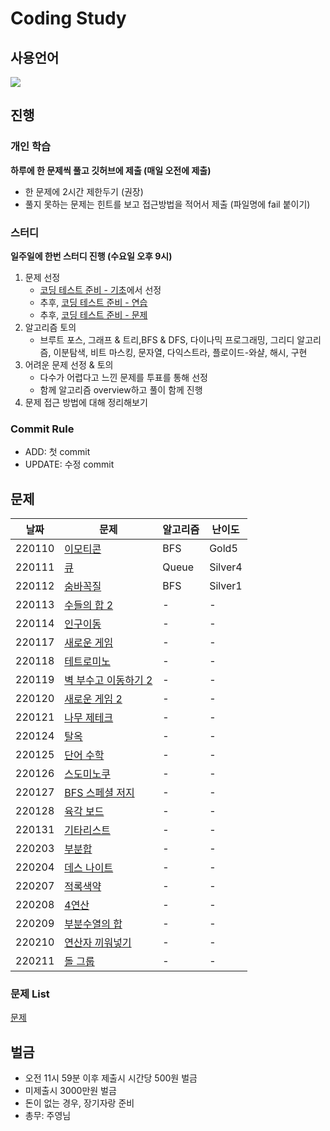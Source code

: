 # Coding Study
## 사용언어
<img src="https://img.shields.io/badge/Python-3766AB?style=flat-square&logo=Python&logoColor=white"/></a>

## 진행
### 개인 학습
**하루에 한 문제씩 풀고 깃허브에 제출 (매일 오전에 제출)**

- 한 문제에 2시간 제한두기 (권장)
- 풀지 못하는 문제는 힌트를 보고 접근방법을 적어서 제출 (파일명에 fail 붙이기)

### 스터디
**일주일에 한번 스터디 진행 (수요일 오후 9시)**

1. 문제 선정
    - [코딩 테스트 준비 - 기초](https://code.plus/course/51)에서 선정
    - 추후, [코딩 테스트 준비 - 연습](https://code.plus/course/52)
    - 추후, [코딩 테스트 준비 - 문제](https://code.plus/course/53)
2. 알고리즘 토의
    - 브루트 포스, 그래프 & 트리,BFS & DFS, 다이나믹 프로그래밍, 그리디 알고리즘, 이분탐색, 비트 마스킹, 문자열, 다익스트라, 플로이드-와샬, 해시, 구현
3. 어려운 문제 선정 & 토의
    - 다수가 어렵다고 느낀 문제를 투표를 통해 선정
    - 함께 알고리즘 overview하고 풀이 함께 진행
4. 문제 접근 방법에 대해 정리해보기

### Commit Rule
- ADD: 첫 commit
- UPDATE: 수정 commit

## 문제
|날짜|문제|알고리즘|난이도|
|---|---|-------|-|
|220110|[이모티콘](https://www.acmicpc.net/problem/14226)|BFS|Gold5|
|220111|[큐](https://www.acmicpc.net/problem/10845)|Queue|Silver4|
|220112|[숨바꼭질](https://www.acmicpc.net/problem/1697)|BFS|Silver1|
|220113|[수들의 합 2](https://www.acmicpc.net/problem/2003)|-|-|
|220114|[인구이동](https://www.acmicpc.net/problem/16234)|-|-|
|220117|[새로운 게임](https://www.acmicpc.net/problem/17780)|-|-|
|220118|[테트로미노](https://www.acmicpc.net/problem/14500)|-|-|
|220119|[벽 부수고 이동하기 2](https://www.acmicpc.net/problem/14442)|-|-|
|220120|[새로운 게임 2](https://www.acmicpc.net/problem/17837)|-|-|
|220121|[나무 제테크](https://www.acmicpc.net/problem/16253)|-|-|
|220124|[탈옥](https://www.acmicpc.net/problem/1339)|-|-|
|220125|[단어 수학](https://www.acmicpc.net/problem/4574)|-|-|
|220126|[스도미노쿠](https://www.acmicpc.net/problem/4574)|-|-|
|220127|[BFS 스페셜 저지](https://www.acmicpc.net/problem/16940)|-|-|
|220128|[육각 보드](https://www.acmicpc.net/problem/12946)|-|-|
|220131|[기타리스트](https://www.acmicpc.net/problem/1495)|-|-|
|220203|[부분합](https://www.acmicpc.net/problem/1806)|-|-|
|220204|[데스 나이트](https://www.acmicpc.net/problem/16948)|-|-|
|220207|[적록색약](https://www.acmicpc.net/problem/10026)|-|-|
|220208|[4연산](https://www.acmicpc.net/problem/14395)|-|-|
|220209|[부분수열의 합](https://www.acmicpc.net/problem/1182)|-|-|
|220210|[연산자 끼워넣기](https://www.acmicpc.net/problem/14888)|-|-|
|220211|[돌 그룹](https://www.acmicpc.net/problem/12886)|-|-|


### 문제 List
[문제](https://docs.google.com/spreadsheets/d/1HB-H5YorJx05V62E1iDByEzAz_CVVegR_wYyMb3opV4/edit#gid=0)

## 벌금
+ 오전 11시 59분 이후 제출시 시간당 500원 벌금
+ 미제출시 3000만원 벌금 
+ 돈이 없는 경우, 장기자랑 준비
+ 총무: 주영님

